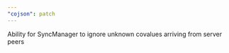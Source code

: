 ```yaml
---
"cojson": patch
---
```


Ability for SyncManager to ignore unknown covalues arriving from server peers
